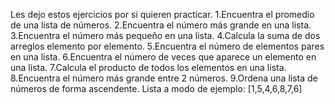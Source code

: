 Les dejo estos ejercicios por si quieren practicar. 
1.Encuentra el promedio de una lista de números.
2.Encuentra el número más grande en una lista.
 3.Encuentra el número más pequeño en una lista.
 4.Calcula la suma de dos arreglos elemento por elemento.
5.Encuentra el número de elementos pares en una lista.
 6.Encuentra el número de veces que aparece un elemento en una lista.
 7.Calcula el producto de todos los elementos en una lista.
 8.Encuentra el número más grande entre 2 números.
 9.Ordena una lista de números de forma ascendente.
Lista a modo de ejemplo: [1,5,4,6,8,7,6]